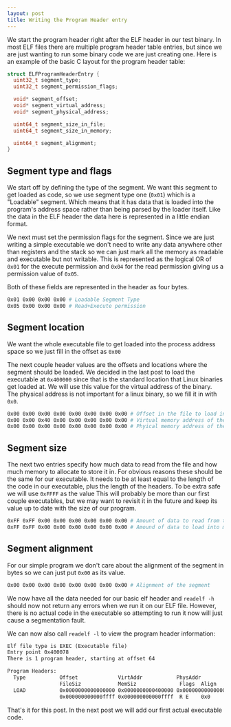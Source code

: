 ```yaml
---
layout: post
title: Writing the Program Header entry
---
```


We start the program header right after the ELF header in our test binary.
In most ELF files there are multiple program header table entries, but since
we are just wanting to run some binary code we are just creating one. 
Here is an example of the basic C layout for the program header table:
```c
struct ELFProgramHeaderEntry {
  uint32_t segment_type; 
  uint32_t segment_permission_flags;

  void* segment_offset;
  void* segment_virtual_address;
  void* segment_physical_address;

  uint64_t segment_size_in_file;
  uint64_t segment_size_in_memory;

  uint64_t segment_alignment;
}
```

## Segment type and flags
We start off by defining the type of the segment. We want this segment to get loaded as code,
so we use segment type one (`0x01`) which is a "Loadable" segment. Which means that it has data that is
loaded into the program's address space rather than being parsed by the loader itself.
Like the data in the ELF header the data here is represented in a little endian format.

We next must set the permission flags for the segment. Since we are just writing a simple executable we don't need to
write any data anywhere other than registers and the stack so we can just mark all the memory as readable and executable
but not writable. This is represented as the logical OR of `0x01` for the execute permission and `0x04` for the read 
permission giving us a permission value of `0x05`.

Both of these fields are represented in the header as four bytes.

```bash
0x01 0x00 0x00 0x00 # Loadable Segment Type
0x05 0x00 0x00 0x00 # Read+Execute permission
```

## Segment location
We want the whole executable file to get loaded into the process address space so we just fill in the offset as `0x00`

The next couple header values are the offsets and locations where the segment should be loaded.
We decided in the last post to load the executable at `0x400000` since that is the standard location
that Linux binaries get loaded at. We will use this value for the virtual address
of the binary. The physical address is not important for a linux binary, so we fill it in with `0x0`.

```bash
0x00 0x00 0x00 0x00 0x00 0x00 0x00 0x00 # Offset in the file to load into this segment
0x00 0x00 0x40 0x00 0x00 0x00 0x00 0x00 # Virtual memory address of the start of this segment
0x00 0x00 0x00 0x00 0x00 0x00 0x00 0x00 # Phyical memory address of the start of this segment (ignored)
```

## Segment size
The next two entries specify how much data to read from the file and how much memory to allocate to store it in.
For obvious reasons these should be the same for our executable. It needs to be at least equal to the length of 
the code in our executable, plus the length of the headers. To be extra safe we will use `0xFFFF` as the value
This will probably be more than our first couple executables, but we may want to revisit it in the future and 
keep its value up to date with the size of our program.

```bash
0xFF 0xFF 0x00 0x00 0x00 0x00 0x00 0x00 # Amount of data to read from the ELF file
0xFF 0xFF 0x00 0x00 0x00 0x00 0x00 0x00 # Amound of data to load into memory
```

## Segment alignment
For our simple program we don't care about the alignment of the segment in bytes so we can just put `0x00` as its value.
```bash
0x00 0x00 0x00 0x00 0x00 0x00 0x00 0x00 # Alignment of the segment
```

We now have all the data needed for our basic elf header and `readelf -h` should now not return any errors when we run it on
our ELF file. However, there is no actual code in the executable so attempting to run it now will just cause a segmentation 
fault.

We can now also call `readelf -l` to view the program header information:
```txt
Elf file type is EXEC (Executable file)
Entry point 0x400078
There is 1 program header, starting at offset 64

Program Headers:
  Type           Offset             VirtAddr           PhysAddr
                 FileSiz            MemSiz              Flags  Align
  LOAD           0x0000000000000000 0x0000000000400000 0x0000000000000000
                 0x000000000000ffff 0x000000000000ffff  R E    0x0
```

That's it for this post. In the next post we will add our first actual executable code.


